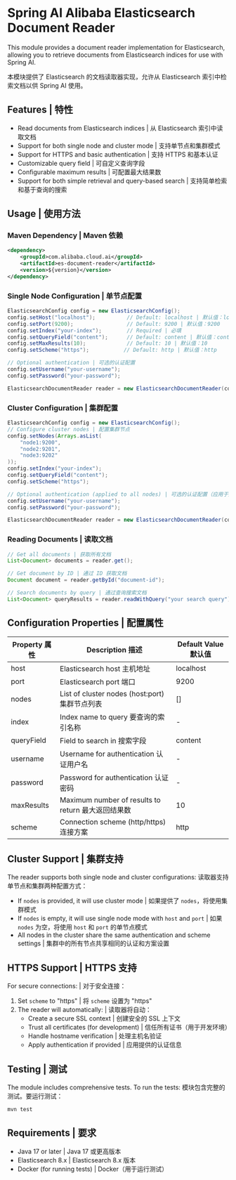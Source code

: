 # Spring AI Alibaba Elasticsearch Document Reader

This module provides a document reader implementation for Elasticsearch, allowing you to retrieve documents from Elasticsearch indices for use with Spring AI.

本模块提供了 Elasticsearch 的文档读取器实现，允许从 Elasticsearch 索引中检索文档以供 Spring AI 使用。

## Features | 特性

- Read documents from Elasticsearch indices | 从 Elasticsearch 索引中读取文档
- Support for both single node and cluster mode | 支持单节点和集群模式
- Support for HTTPS and basic authentication | 支持 HTTPS 和基本认证
- Customizable query field | 可自定义查询字段
- Configurable maximum results | 可配置最大结果数
- Support for both simple retrieval and query-based search | 支持简单检索和基于查询的搜索

## Usage | 使用方法

### Maven Dependency | Maven 依赖

```xml
<dependency>
    <groupId>com.alibaba.cloud.ai</groupId>
    <artifactId>es-document-reader</artifactId>
    <version>${version}</version>
</dependency>
```

### Single Node Configuration | 单节点配置

```java
ElasticsearchConfig config = new ElasticsearchConfig();
config.setHost("localhost");          // Default: localhost | 默认值：localhost
config.setPort(9200);                 // Default: 9200 | 默认值：9200
config.setIndex("your-index");        // Required | 必填
config.setQueryField("content");      // Default: content | 默认值：content
config.setMaxResults(10);             // Default: 10 | 默认值：10
config.setScheme("https");           // Default: http | 默认值：http

// Optional authentication | 可选的认证配置
config.setUsername("your-username");
config.setPassword("your-password");

ElasticsearchDocumentReader reader = new ElasticsearchDocumentReader(config);
```

### Cluster Configuration | 集群配置

```java
ElasticsearchConfig config = new ElasticsearchConfig();
// Configure cluster nodes | 配置集群节点
config.setNodes(Arrays.asList(
    "node1:9200",
    "node2:9201",
    "node3:9202"
));
config.setIndex("your-index");
config.setQueryField("content");
config.setScheme("https");

// Optional authentication (applied to all nodes) | 可选的认证配置（应用于所有节点）
config.setUsername("your-username");
config.setPassword("your-password");

ElasticsearchDocumentReader reader = new ElasticsearchDocumentReader(config);
```

### Reading Documents | 读取文档

```java
// Get all documents | 获取所有文档
List<Document> documents = reader.get();

// Get document by ID | 通过 ID 获取文档
Document document = reader.getById("document-id");

// Search documents by query | 通过查询搜索文档
List<Document> queryResults = reader.readWithQuery("your search query");
```

## Configuration Properties | 配置属性

| Property 属性 | Description 描述 | Default Value 默认值 |
|------------|----------------|------------------|
| host       | Elasticsearch host 主机地址 | localhost |
| port       | Elasticsearch port 端口 | 9200 |
| nodes      | List of cluster nodes (host:port) 集群节点列表 | [] |
| index      | Index name to query 要查询的索引名称 | - |
| queryField | Field to search in 搜索字段 | content |
| username   | Username for authentication 认证用户名 | - |
| password   | Password for authentication 认证密码 | - |
| maxResults | Maximum number of results to return 最大返回结果数 | 10 |
| scheme     | Connection scheme (http/https) 连接方案 | http |

## Cluster Support | 集群支持

The reader supports both single node and cluster configurations:
读取器支持单节点和集群两种配置方式：

- If `nodes` is provided, it will use cluster mode | 如果提供了 `nodes`，将使用集群模式
- If `nodes` is empty, it will use single node mode with `host` and `port` | 如果 `nodes` 为空，将使用 `host` 和 `port` 的单节点模式
- All nodes in the cluster share the same authentication and scheme settings | 集群中的所有节点共享相同的认证和方案设置

## HTTPS Support | HTTPS 支持

For secure connections: | 对于安全连接：

1. Set `scheme` to "https" | 将 `scheme` 设置为 "https"
2. The reader will automatically: | 读取器将自动：
   - Create a secure SSL context | 创建安全的 SSL 上下文
   - Trust all certificates (for development) | 信任所有证书（用于开发环境）
   - Handle hostname verification | 处理主机名验证
   - Apply authentication if provided | 应用提供的认证信息

## Testing | 测试

The module includes comprehensive tests. To run the tests:
模块包含完整的测试。要运行测试：

```bash
mvn test
```

## Requirements | 要求

- Java 17 or later | Java 17 或更高版本
- Elasticsearch 8.x | Elasticsearch 8.x 版本
- Docker (for running tests) | Docker（用于运行测试） 